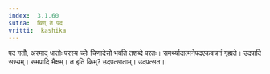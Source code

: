 ```yaml
---
index:  3.1.60
sutra:  चिण् ते पदः
vritti:  kashika 
---
```


पद गतौ, अस्माद् धातोः परस्य च्लेः चिणादेसो भवति तशब्दे परतः। समर्थ्यादात्मनेपदएकवचनं गृह्यते। उदपादि सस्यम्। समपादि भैक्षम्। त इति किम्? उदपत्साताम्। उदपत्सत।

